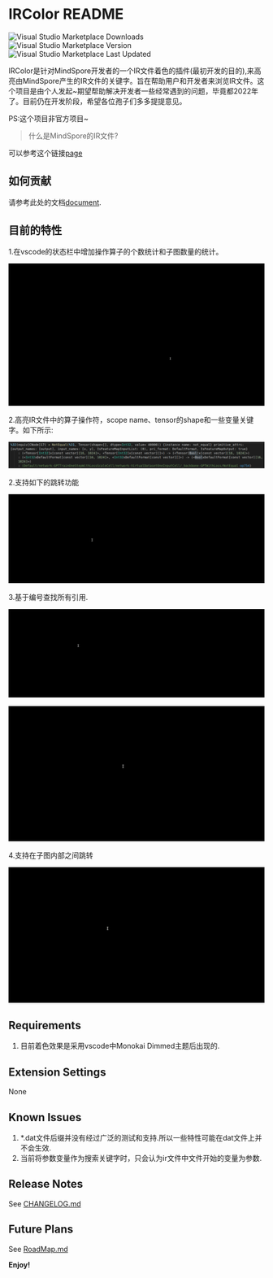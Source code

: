 # IRColor README

![Visual Studio Marketplace Downloads](https://img.shields.io/visual-studio-marketplace/d/DayDayUp.ir) ![Visual Studio Marketplace Version](https://img.shields.io/visual-studio-marketplace/v/DayDayUp.ir) ![Visual Studio Marketplace Last Updated](https://img.shields.io/visual-studio-marketplace/last-updated/DayDayUp.ir)

IRColor是针对MindSpore开发者的一个IR文件着色的插件(最初开发的目的),来高亮由MindSpore产生的IR文件的关键字。旨在帮助用户和开发者来浏览IR文件。这个项目是由个人发起~期望帮助解决开发者一些经常遇到的问题，毕竟都2022年了。目前仍在开发阶段，希望各位孢子们多多提提意见。

PS:这个项目非官方项目~

>什么是MindSpore的IR文件?

可以参考这个链接[page](https://www.mindspore.cn/docs/programming_guide/zh-CN/r1.5/read_ir_files.html)


## 如何贡献

请参考此处的文档[document](./how_to_contribute.md).

## 目前的特性

1.在vscode的状态栏中增加操作算子的个数统计和子图数量的统计。

![example](images/count_operators.gif)

2.高亮IR文件中的算子操作符，scope name、tensor的shape和一些变量关键字。如下所示:

![example](images/highlight_feature.png)

2.支持如下的跳转功能

![example](images/ircolor.gif)

3.基于编号查找所有引用.

![example](images/find_reference.gif)

![example](images/find_reference_name.gif)

4.支持在子图内部之间跳转

![example](images/jump_inner_graphs.gif)

## Requirements

1. 目前着色效果是采用vscode中Monokai Dimmed主题后出现的.

## Extension Settings

None

## Known Issues

1. *.dat文件后缀并没有经过广泛的测试和支持.所以一些特性可能在dat文件上并不会生效.
2. 当前将参数变量作为搜索关键字时，只会认为ir文件中文件开始的变量为参数.

## Release Notes

See [CHANGELOG.md](CHANGELOG.md)

## Future Plans

See [RoadMap.md](RoadMap.md)

**Enjoy!**
